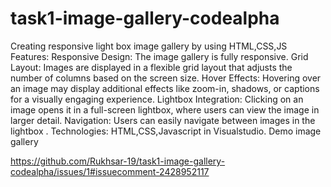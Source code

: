 # task1-image-gallery-codealpha
Creating responsive light box image gallery by using HTML,CSS,JS 
Features:
Responsive Design:
The image gallery is fully responsive.
Grid Layout:
Images are displayed in a flexible grid layout that adjusts the number of columns based on the screen size.
Hover Effects:
Hovering over an image may display additional effects like zoom-in, shadows, or captions for a visually engaging experience.
Lightbox Integration: Clicking on an image opens it in a full-screen lightbox, where users can view the image in larger detail.
Navigation: Users can easily navigate between images in the lightbox .
Technologies:
HTML,CSS,Javascript in Visualstudio.
 Demo image gallery

https://github.com/Rukhsar-19/task1-image-gallery-codealpha/issues/1#issuecomment-2428952117
